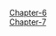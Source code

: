 [Chapter-6](https://data-engineer.tistory.com/50)<br/>
[Chapter-7](https://data-engineer.tistory.com/51)<br/>
